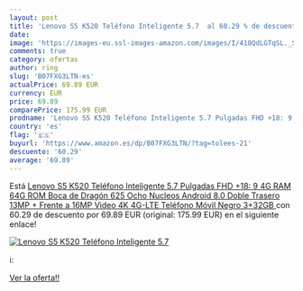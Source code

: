 ```yaml
---
layout: post
title: 'Lenovo S5 K520 Teléfono Inteligente 5.7  al 60.29 % de descuento'
date: 
image: 'https://images-eu.ssl-images-amazon.com/images/I/418QdLGTqSL._SL200_.jpg'
comments: true
category: ofertas
author: ring
slug: 'B07FXG3LTN-es'
actualPrice: 69.89 EUR
currency: EUR
price: 69.89
comparePrice: 175.99 EUR
prodname: 'Lenovo S5 K520 Teléfono Inteligente 5.7 Pulgadas FHD +18: 9 4G RAM 64G ROM Boca de Dragón 625 Ocho Nucleos Android 8.0 Doble Trasero 13MP + Frente a 16MP Video 4K 4G-LTE Teléfono Móvil  Negro  3+32GB '
country: 'es'
flag: '🇪🇸'
buyurl: 'https://www.amazon.es/dp/B07FXG3LTN/?tag=tolees-21'
descuento: '60.29'
average: '69.89'
---
```


Está [Lenovo S5 K520 Teléfono Inteligente 5.7 Pulgadas FHD +18: 9 4G RAM 64G ROM Boca de Dragón 625 Ocho Nucleos Android 8.0 Doble Trasero 13MP + Frente a 16MP Video 4K 4G-LTE Teléfono Móvil  Negro  3+32GB ](https://www.amazon.es/dp/B07FXG3LTN/?tag=tolees-21) con 60.29 de descuento por 69.89 EUR (original: 175.99 EUR) en el siguiente enlace!

[![Lenovo S5 K520 Teléfono Inteligente 5.7 ](https://images-eu.ssl-images-amazon.com/images/I/418QdLGTqSL._SL200_.jpg)](https://www.amazon.es/dp/B07FXG3LTN/?tag=tolees-21)

ℹ️:


[Ver la oferta!!](https://www.amazon.es/dp/B07FXG3LTN/?tag=tolees-21)
